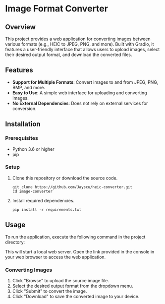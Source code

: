 # Image Format Converter

## Overview
This project provides a web application for converting images between various formats (e.g., HEIC to JPEG, PNG, and more). Built with Gradio, it features a user-friendly interface that allows users to upload images, select their desired output format, and download the converted files.

## Features
- **Support for Multiple Formats**: Convert images to and from JPEG, PNG, BMP, and more.
- **Easy to Use**: A simple web interface for uploading and converting images.
- **No External Dependencies**: Does not rely on external services for conversion.

## Installation

### Prerequisites
- Python 3.6 or higher
- pip

### Setup
1. Clone this repository or download the source code.
    ```
    git clone https://github.com/Jayscu/heic-converter.git
    cd image-converter
    ```
2. Install required dependencies.
    ```
    pip install -r requirements.txt
    ```

## Usage

To run the application, execute the following command in the project directory:

This will start a local web server. Open the link provided in the console in your web browser to access the web application.

### Converting Images
1. Click "Browse" to upload the source image file.
2. Select the desired output format from the dropdown menu.
3. Click "Submit" to convert the image.
4. Click "Download" to save the converted image to your device.
